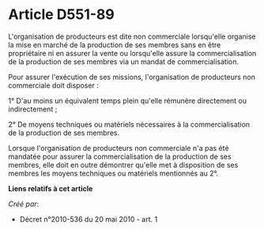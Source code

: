 # Article D551-89

L'organisation de producteurs est dite non commerciale lorsqu'elle organise la mise en marché de la production de ses membres
sans en être propriétaire ni en assurer la vente ou lorsqu'elle assure la commercialisation de la production de ses membres
via un mandat de commercialisation. 

Pour assurer l'exécution de ses missions, l'organisation de producteurs non commerciale doit disposer : 

1° D'au moins un équivalent temps plein qu'elle rémunère directement ou indirectement ; 

2° De moyens techniques ou matériels nécessaires à la commercialisation de la production de ses membres. 

Lorsque l'organisation de producteurs non commerciale n'a pas été mandatée pour assurer la commercialisation de la production
de ses membres, elle doit en outre démontrer qu'elle met à disposition de ses membres les moyens techniques ou matériels
mentionnés au 2°.

**Liens relatifs à cet article**

_Créé par_:

  - Décret n°2010-536 du 20 mai 2010 - art. 1
